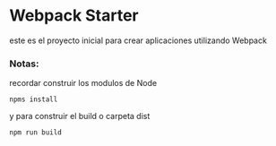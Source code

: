 # Webpack Starter

este es el proyecto inicial para crear aplicaciones utilizando Webpack

### Notas:

recordar construir los modulos de Node

```
npms install
```

y para construir el build o carpeta dist

```
npm run build
```
